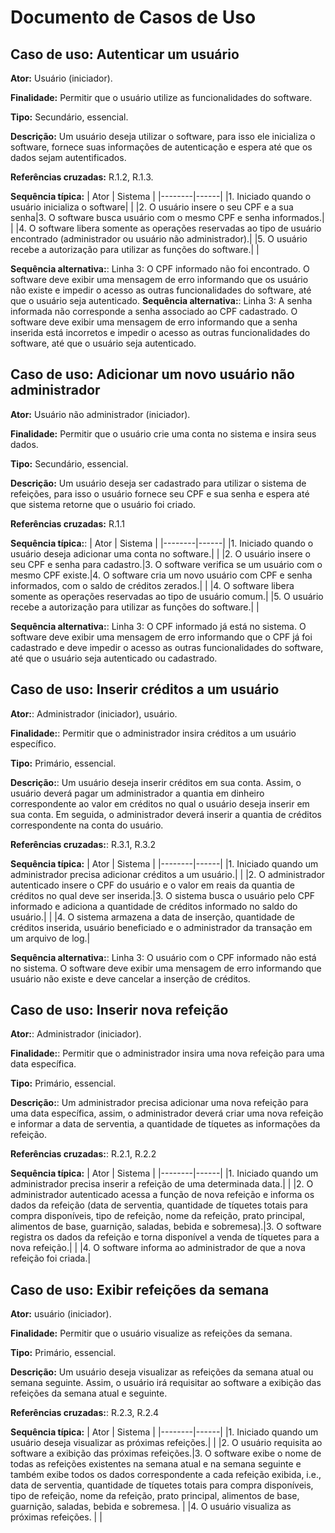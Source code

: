 # Documento de Casos de Uso

## Caso de uso: Autenticar um usuário

**Ator:** Usuário (iniciador).

**Finalidade:** Permitir que o usuário utilize as funcionalidades do software.

**Tipo:** Secundário, essencial.

**Descrição:** Um usuário deseja utilizar o software, para isso ele inicializa o software, fornece suas informações de autenticação e espera até que os dados sejam autentificados.

**Referências cruzadas:** R.1.2, R.1.3.

**Sequência típica:**
| Ator | Sistema |
|--------|------|
|1. Iniciado quando o usuário inicializa o software| |
|2. O usuário insere o seu CPF e a sua senha|3. O software busca usuário com o mesmo CPF e senha informados.|
| |4. O software libera somente as operações reservadas ao tipo de usuário encontrado (administrador ou usuário não administrador).|
|5. O usuário recebe a autorização para utilizar as funções do software.| |

**Sequência alternativa:**: Linha 3: O CPF informado não foi encontrado. O software deve exibir uma mensagem de erro informando que os usuário não existe e impedir o acesso as outras funcionalidades do software, até que o usuário seja autenticado.
**Sequência alternativa:**: Linha 3: A senha informada não corresponde a senha associado ao CPF cadastrado. O software deve exibir uma mensagem de erro informando que a senha inserida está incorretos e impedir o acesso as outras funcionalidades do software, até que o usuário seja autenticado.

## Caso de uso: Adicionar um novo usuário não administrador

**Ator:** Usuário não administrador (iniciador).

**Finalidade:** Permitir que o usuário crie uma conta no sistema e insira seus dados.

**Tipo:** Secundário, essencial.

**Descrição:** Um usuário deseja ser cadastrado para utilizar o sistema de refeições, para isso o usuário fornece seu CPF e sua senha e espera até que sistema retorne que o usuário foi criado.

**Referências cruzadas:** R.1.1

**Sequência típica:**:
| Ator | Sistema |
|--------|------|
|1. Iniciado quando o usuário deseja adicionar uma conta no software.| |
|2. O usuário insere o seu CPF e senha para cadastro.|3. O software verifica se um usuário com o mesmo CPF existe.|4. O software cria um novo usuário com CPF e senha informados, com o saldo de créditos zerados.|
| |4. O software libera somente as operações reservadas ao tipo de usuário comum.|
|5. O usuário recebe a autorização para utilizar as funções do software.| |

**Sequência alternativa:**: Linha 3: O CPF informado já está no sistema. O software deve exibir uma mensagem de erro informando que o CPF já foi cadastrado e deve impedir o acesso as outras funcionalidades do software, até que o usuário seja autenticado ou cadastrado.

## Caso de uso: Inserir créditos a um usuário

**Ator:**: Administrador (iniciador), usuário.

**Finalidade:**: Permitir que o administrador insira créditos a um usuário específico.

**Tipo:** Primário, essencial.

**Descrição:**: Um usuário deseja inserir créditos em sua conta. Assim, o usuário deverá pagar um administrador a quantia em dinheiro correspondente ao valor em créditos no qual o usuário deseja inserir em sua conta. Em seguida, o administrador deverá inserir a quantia de créditos correspondente na conta do usuário.

**Referências cruzadas:**: R.3.1, R.3.2

**Sequência típica:**
| Ator | Sistema |
|--------|------|
|1. Iniciado quando um administrador precisa adicionar créditos a um usuário.| |
|2. O administrador autenticado insere o CPF do usuário e o valor em reais da quantia de créditos no qual deve ser inserida.|3. O sistema busca o usuário pelo CPF informado e adiciona a quantidade de créditos informado no saldo do usuário.|
| |4. O sistema armazena a data de inserção, quantidade de créditos inserida, usuário beneficiado e o administrador da transação em um arquivo de log.|

**Sequência alternativa:**: Linha 3: O usuário com o CPF informado não está no sistema. O software deve exibir uma mensagem de erro informando que usuário não existe e deve cancelar a inserção de créditos.

## Caso de uso: Inserir nova refeição

**Ator:**: Administrador (iniciador).

**Finalidade:**: Permitir que o administrador insira uma nova refeição para uma data específica.

**Tipo:** Primário, essencial.

**Descrição:**: Um administrador precisa adicionar uma nova refeição para uma data específica, assim, o administrador deverá criar uma nova refeição e informar a data de serventia, a quantidade de tíquetes as informações da refeição.

**Referências cruzadas:**: R.2.1, R.2.2

**Sequência típica:**
| Ator | Sistema |
|--------|------|
|1. Iniciado quando um administrador precisa inserir a refeição de uma determinada data.| |
|2. O administrador autenticado acessa a função de nova refeição e informa os dados da refeição (data de serventia, quantidade de tíquetes totais para compra disponíveis, tipo de refeição, nome da refeição, prato principal, alimentos de base, guarnição, saladas, bebida e sobremesa).|3. O software registra os dados da refeição e torna disponível a venda de tíquetes para a nova refeição.|
| |4. O software informa ao administrador de que a nova refeição foi criada.|

## Caso de uso: Exibir refeições da semana

**Ator:** usuário (iniciador).

**Finalidade:** Permitir que o usuário visualize as refeições da semana.

**Tipo:** Primário, essencial.

**Descrição:** Um usuário deseja visualizar as refeições da semana atual ou semana seguinte. Assim, o usuário irá requisitar ao software a exibição das refeições da semana atual e seguinte.

**Referências cruzadas:**: R.2.3, R.2.4

**Sequência típica:**
| Ator | Sistema |
|--------|------|
|1. Iniciado quando um usuário deseja visualizar as próximas refeições.| |
|2. O usuário requisita ao software a exibição das próximas refeições.|3. O software exibe o nome de todas as refeições existentes na semana atual e na semana seguinte e também exibe todos os dados correspondente a cada refeição exibida, i.e., data de serventia, quantidade de tíquetes totais para compra disponíveis, tipo de refeição, nome da refeição, prato principal, alimentos de base, guarnição, saladas, bebida e sobremesa. |
|4. O usuário visualiza as próximas refeições. | |

